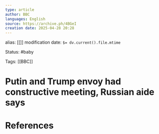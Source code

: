 ```yaml
---
type: article
author: BBC
languages: English
source: https://archive.ph/4BGeI
creation date: 2025-04-28 20:28
---
```

alias: [[]]
modification date: `$= dv.current().file.mtime`

Status: #baby 

Tags: [[BBC]]

# Putin and Trump envoy had constructive meeting, Russian aide says



















# References